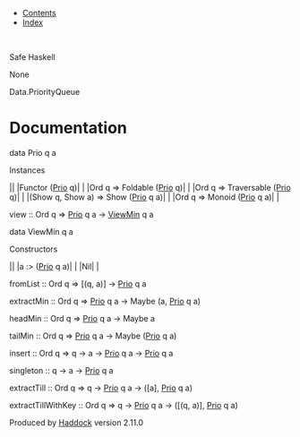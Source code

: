 -   [Contents](index.html)
-   [Index](doc-index.html)

 

Safe Haskell

None

Data.PriorityQueue

Documentation
=============

data Prio q a

Instances

||
|Functor ([Prio](Data-PriorityQueue.html#t:Prio) q)| |
|Ord q =\> Foldable ([Prio](Data-PriorityQueue.html#t:Prio) q)| |
|Ord q =\> Traversable ([Prio](Data-PriorityQueue.html#t:Prio) q)| |
|(Show q, Show a) =\> Show ([Prio](Data-PriorityQueue.html#t:Prio) q a)| |
|Ord q =\> Monoid ([Prio](Data-PriorityQueue.html#t:Prio) q a)| |

view :: Ord q =\> [Prio](Data-PriorityQueue.html#t:Prio) q a -\> [ViewMin](Data-PriorityQueue.html#t:ViewMin) q a

data ViewMin q a

Constructors

||
|a :\> ([Prio](Data-PriorityQueue.html#t:Prio) q a)| |
|Nil| |

fromList :: Ord q =\> [(q, a)] -\> [Prio](Data-PriorityQueue.html#t:Prio) q a

extractMin :: Ord q =\> [Prio](Data-PriorityQueue.html#t:Prio) q a -\> Maybe (a, [Prio](Data-PriorityQueue.html#t:Prio) q a)

headMin :: Ord q =\> [Prio](Data-PriorityQueue.html#t:Prio) q a -\> Maybe a

tailMin :: Ord q =\> [Prio](Data-PriorityQueue.html#t:Prio) q a -\> Maybe ([Prio](Data-PriorityQueue.html#t:Prio) q a)

insert :: Ord q =\> q -\> a -\> [Prio](Data-PriorityQueue.html#t:Prio) q a -\> [Prio](Data-PriorityQueue.html#t:Prio) q a

singleton :: q -\> a -\> [Prio](Data-PriorityQueue.html#t:Prio) q a

extractTill :: Ord q =\> q -\> [Prio](Data-PriorityQueue.html#t:Prio) q a -\> ([a], [Prio](Data-PriorityQueue.html#t:Prio) q a)

extractTillWithKey :: Ord q =\> q -\> [Prio](Data-PriorityQueue.html#t:Prio) q a -\> ([(q, a)], [Prio](Data-PriorityQueue.html#t:Prio) q a)

Produced by [Haddock](http://www.haskell.org/haddock/) version 2.11.0

